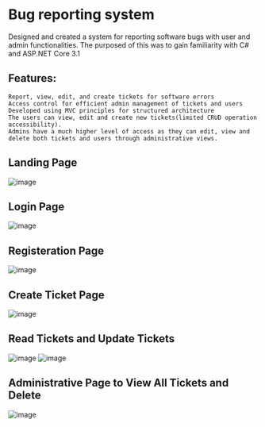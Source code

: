 # Bug reporting system
Designed and created a system for reporting software bugs with user and admin functionalities.
The purposed of this was to gain familiarity with C# and ASP.NET Core 3.1

## Features:

    Report, view, edit, and create tickets for software errors
    Access control for efficient admin management of tickets and users
    Developed using MVC principles for structured architecture
    The users can view, edit and create new tickets(limited CRUD operation accessibility).
    Admins have a much higher level of access as they can edit, view and delete both tickets and users through administrative views. 
    
## Landing Page 
![image](https://github.com/ishaqmarashy/Ticketing-System/assets/34040118/8302614e-355d-4f77-a8bc-28af5faa0315)

## Login Page
![image](https://github.com/ishaqmarashy/Ticketing-System/assets/34040118/00cea2b9-6e3e-4dd7-8738-aa69fcb0d542)

## Registeration Page
![image](https://github.com/ishaqmarashy/Ticketing-System/assets/34040118/527881db-0fa4-45de-8706-60028b9fd1db)

## Create Ticket Page
![image](https://github.com/ishaqmarashy/Ticketing-System/assets/34040118/400736fd-b265-44a9-8574-aebba8756480)

## Read Tickets and Update Tickets
![image](https://github.com/ishaqmarashy/Ticketing-System/assets/34040118/a08382ec-9c87-4266-bf46-89eecbc4dfbd)
![image](https://github.com/ishaqmarashy/Ticketing-System/assets/34040118/0f6e23ba-e200-4484-9250-b2514cee4f3b)

## Administrative Page to View All Tickets and Delete
![image](https://github.com/ishaqmarashy/Ticketing-System/assets/34040118/8ad5f4e5-49ab-4aae-8d23-c6a9a4a59c86)

